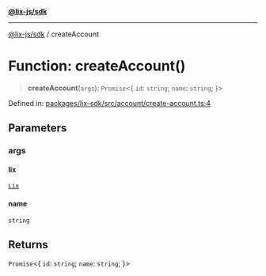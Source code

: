 [**@lix-js/sdk**](../README.md)

***

[@lix-js/sdk](../README.md) / createAccount

# Function: createAccount()

> **createAccount**(`args`): `Promise`\<\{ `id`: `string`; `name`: `string`; \}\>

Defined in: [packages/lix-sdk/src/account/create-account.ts:4](https://github.com/opral/monorepo/blob/95d464500b14a3c0aabc535935d800ebcc86d1ad/packages/lix-sdk/src/account/create-account.ts#L4)

## Parameters

### args

#### lix

[`Lix`](../type-aliases/Lix.md)

#### name

`string`

## Returns

`Promise`\<\{ `id`: `string`; `name`: `string`; \}\>
